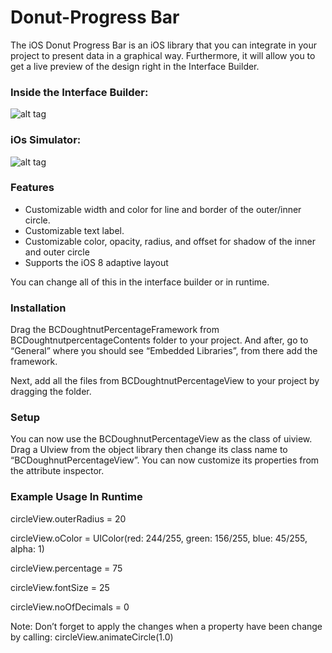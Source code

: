 # Donut-Progress Bar
The iOS Donut Progress Bar is an iOS library that you can integrate in your project to present data in a graphical way. Furthermore, it will allow you to get a live preview of the design right in the Interface Builder.

### Inside the Interface Builder:
![alt tag](http://4.bp.blogspot.com/-s9UNv7Z3V3E/VTCNp0IVaeI/AAAAAAAAAOg/_gxZeqOGwFs/s1600/Pic-1.jpg)

### iOs Simulator:
![alt tag](http://2.bp.blogspot.com/-YdCvLZUmNNs/VTCfmi1S-HI/AAAAAAAAAO4/Uz7IQeji8po/s1600/Pic-3.jpg)

### Features
*	Customizable width and color for line and border of the outer/inner circle.
*	Customizable text label.
*	Customizable color, opacity, radius, and offset for shadow of the inner and outer circle
*	Supports the iOS 8 adaptive layout

You can change all of this in the interface builder or in runtime.

### Installation
Drag the BCDoughtnutPercentageFramework from BCDoughtnutpercentageContents folder to your project. And after, go to “General” where you should see “Embedded Libraries”, from there add the framework.

Next, add all the files from BCDoughtnutPercentageView to your project by dragging the folder. 

### Setup
You can now use the BCDoughnutPercentageView as the class of uiview. Drag a UIview from the object library then change its class name to “BCDoughnutPercentageView”. You can now customize its properties from the attribute inspector.

### Example Usage In Runtime
circleView.outerRadius = 20

circleView.oColor = UIColor(red: 244/255, green: 156/255, blue: 45/255, alpha: 1)

circleView.percentage  = 75

circleView.fontSize = 25

circleView.noOfDecimals = 0

Note: Don’t forget to apply the changes when a property have been change by calling:
circleView.animateCircle(1.0)


